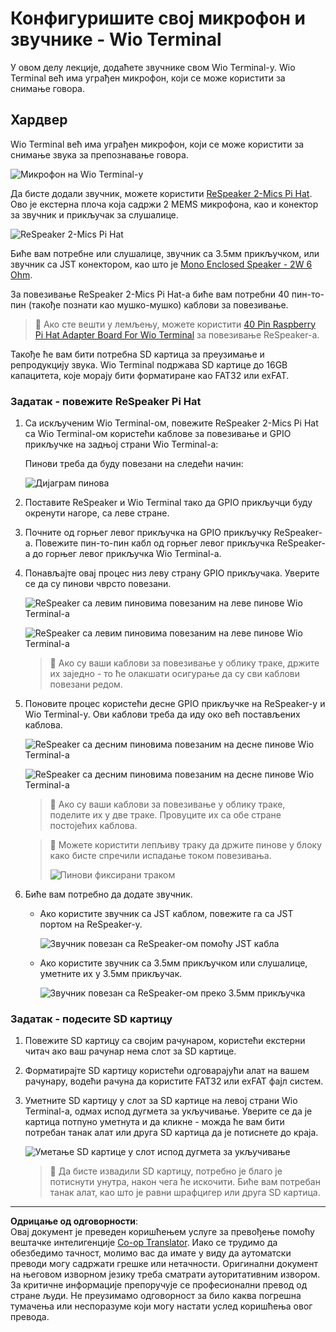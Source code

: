 <!--
CO_OP_TRANSLATOR_METADATA:
{
  "original_hash": "93d352de36526b8990e41dd538100324",
  "translation_date": "2025-08-28T12:55:18+00:00",
  "source_file": "6-consumer/lessons/1-speech-recognition/wio-terminal-microphone.md",
  "language_code": "sr"
}
-->
# Конфигуришите свој микрофон и звучнике - Wio Terminal

У овом делу лекције, додаћете звучнике свом Wio Terminal-у. Wio Terminal већ има уграђен микрофон, који се може користити за снимање говора.

## Хардвер

Wio Terminal већ има уграђен микрофон, који се може користити за снимање звука за препознавање говора.

![Микрофон на Wio Terminal-у](../../../../../translated_images/wio-mic.3f8c843dbe8ad917424037a93e3d25c62634add00a04dd8e091317b5a7a90088.sr.png)

Да бисте додали звучник, можете користити [ReSpeaker 2-Mics Pi Hat](https://www.seeedstudio.com/ReSpeaker-2-Mics-Pi-HAT.html). Ово је екстерна плоча која садржи 2 MEMS микрофона, као и конектор за звучник и прикључак за слушалице.

![ReSpeaker 2-Mics Pi Hat](../../../../../translated_images/respeaker.f5d19d1c6b14ab1676d24ac2764e64fac5339046ae07be8b45ce07633d61b79b.sr.png)

Биће вам потребне или слушалице, звучник са 3.5мм прикључком, или звучник са JST конектором, као што је [Mono Enclosed Speaker - 2W 6 Ohm](https://www.seeedstudio.com/Mono-Enclosed-Speaker-2W-6-Ohm-p-2832.html).

За повезивање ReSpeaker 2-Mics Pi Hat-а биће вам потребни 40 пин-то-пин (такође познати као мушко-мушко) каблови за повезивање.

> 💁 Ако сте вешти у лемљењу, можете користити [40 Pin Raspberry Pi Hat Adapter Board For Wio Terminal](https://www.seeedstudio.com/40-Pin-Raspberry-Pi-Hat-Adapter-Board-For-Wio-Terminal-p-4730.html) за повезивање ReSpeaker-а.

Такође ће вам бити потребна SD картица за преузимање и репродукцију звука. Wio Terminal подржава SD картице до 16GB капацитета, које морају бити форматиране као FAT32 или exFAT.

### Задатак - повежите ReSpeaker Pi Hat

1. Са искљученим Wio Terminal-ом, повежите ReSpeaker 2-Mics Pi Hat са Wio Terminal-ом користећи каблове за повезивање и GPIO прикључке на задњој страни Wio Terminal-а:

    Пинови треба да буду повезани на следећи начин:

    ![Дијаграм пинова](../../../../../translated_images/wio-respeaker-wiring-0.767f80aa6508103880d256cdf99ee7219e190db257c7261e4aec219759dc67b9.sr.png)

1. Поставите ReSpeaker и Wio Terminal тако да GPIO прикључци буду окренути нагоре, са леве стране.

1. Почните од горњег левог прикључка на GPIO прикључку ReSpeaker-а. Повежите пин-то-пин кабл од горњег левог прикључка ReSpeaker-а до горњег левог прикључка Wio Terminal-а.

1. Понављајте овај процес низ леву страну GPIO прикључака. Уверите се да су пинови чврсто повезани.

    ![ReSpeaker са левим пиновима повезаним на леве пинове Wio Terminal-а](../../../../../translated_images/wio-respeaker-wiring-1.8d894727f2ba24004824ee5e06b83b6d10952550003a3efb603182121521b0ef.sr.png)

    ![ReSpeaker са левим пиновима повезаним на леве пинове Wio Terminal-а](../../../../../translated_images/wio-respeaker-wiring-2.329e1cbd306e754f8ffe56f9294794f4a8fa123860d76067a79e9ea385d1bf56.sr.png)

    > 💁 Ако су ваши каблови за повезивање у облику траке, држите их заједно - то ће олакшати осигурање да су сви каблови повезани редом.

1. Поновите процес користећи десне GPIO прикључке на ReSpeaker-у и Wio Terminal-у. Ови каблови треба да иду око већ постављених каблова.

    ![ReSpeaker са десним пиновима повезаним на десне пинове Wio Terminal-а](../../../../../translated_images/wio-respeaker-wiring-3.75b0be447e2fa9307a6a954f9ae8a71b77e39ada6a5ef1a059d341dc850fd90c.sr.png)

    ![ReSpeaker са десним пиновима повезаним на десне пинове Wio Terminal-а](../../../../../translated_images/wio-respeaker-wiring-4.aa9cd434d8779437de720cba2719d83992413caed1b620b6148f6c8924889afb.sr.png)

    > 💁 Ако су ваши каблови за повезивање у облику траке, поделите их у две траке. Провуците их са обе стране постојећих каблова.

    > 💁 Можете користити лепљиву траку да држите пинове у блоку како бисте спречили испадање током повезивања.
    >
    > ![Пинови фиксирани траком](../../../../../translated_images/wio-respeaker-wiring-5.af117c20acf622f3cd656ccd8f4053f8845d6aaa3af164d24cb7dbd54a4bb470.sr.png)

1. Биће вам потребно да додате звучник.

    * Ако користите звучник са JST каблом, повежите га са JST портом на ReSpeaker-у.

      ![Звучник повезан са ReSpeaker-ом помоћу JST кабла](../../../../../translated_images/respeaker-jst-speaker.a441d177809df9458041a2012dd336dbb22c00a5c9642647109d2940a50d6fcc.sr.png)

    * Ако користите звучник са 3.5мм прикључком или слушалице, уметните их у 3.5мм прикључак.

      ![Звучник повезан са ReSpeaker-ом преко 3.5мм прикључка](../../../../../translated_images/respeaker-35mm-speaker.ad79ef4f128c7751f0abf854869b6b779c90c12ae3e48909944a7e48aeee3c7e.sr.png)

### Задатак - подесите SD картицу

1. Повежите SD картицу са својим рачунаром, користећи екстерни читач ако ваш рачунар нема слот за SD картице.

1. Форматирајте SD картицу користећи одговарајући алат на вашем рачунару, водећи рачуна да користите FAT32 или exFAT фајл систем.

1. Уметните SD картицу у слот за SD картице на левој страни Wio Terminal-а, одмах испод дугмета за укључивање. Уверите се да је картица потпуно уметнута и да кликне - можда ће вам бити потребан танак алат или друга SD картица да је потиснете до краја.

    ![Уметање SD картице у слот испод дугмета за укључивање](../../../../../translated_images/wio-sd-card.acdcbe322fa4ee7f8f9c8cc015b3263964bb26ab5c7e25b41747988cc5280d64.sr.png)

    > 💁 Да бисте извадили SD картицу, потребно је благо је потиснути унутра, након чега ће искочити. Биће вам потребан танак алат, као што је равни шрафцигер или друга SD картица.

---

**Одрицање од одговорности**:  
Овај документ је преведен коришћењем услуге за превођење помоћу вештачке интелигенције [Co-op Translator](https://github.com/Azure/co-op-translator). Иако се трудимо да обезбедимо тачност, молимо вас да имате у виду да аутоматски преводи могу садржати грешке или нетачности. Оригинални документ на његовом изворном језику треба сматрати ауторитативним извором. За критичне информације препоручује се професионални превод од стране људи. Не преузимамо одговорност за било каква погрешна тумачења или неспоразуме који могу настати услед коришћења овог превода.